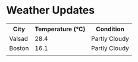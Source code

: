 # Weather Updates

<!-- WEATHER-UPDATE-START -->
<table><tr><th>City</th><th>Temperature (°C)</th><th>Condition</th></tr><tr><td>Valsad</td><td>28.4</td><td>Partly Cloudy</td></tr><tr><td>Boston</td><td>16.1</td><td>Partly Cloudy</td></tr><tr><td></td><td></td><td></td></tr></table>
<!-- WEATHER-UPDATE-END -->
